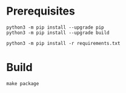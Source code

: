 # Prerequisites

    python3 -m pip install --upgrade pip
    python3 -m pip install --upgrade build
    
    python3 -m pip install -r requirements.txt

# Build

    make package
